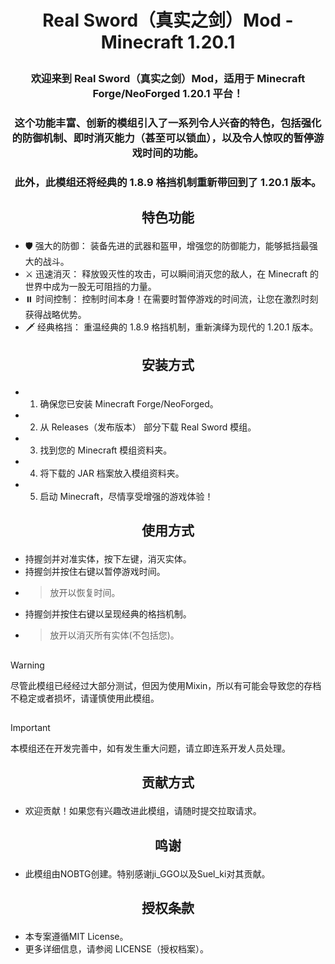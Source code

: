 # <p align="center">Real Sword（真实之剑）Mod - Minecraft 1.20.1</p>

### <p align="center">欢迎来到 Real Sword（真实之剑）Mod，适用于 Minecraft Forge/NeoForged 1.20.1 平台！</p>
### <p align="center">这个功能丰富、创新的模组引入了一系列令人兴奋的特色，包括强化的防御机制、即时消灭能力（甚至可以锁血），以及令人惊叹的暂停游戏时间的功能。</p>
### <p align="center">此外，此模组还将经典的 1.8.9 格挡机制重新带回到了 1.20.1 版本。</p>

## <p align="center">特色功能</p>
- 🛡️ 强大的防御： 装备先进的武器和盔甲，增强您的防御能力，能够抵挡最强大的战斗。
- ⚔️ 迅速消灭： 释放毁灭性的攻击，可以瞬间消灭您的敌人，在 Minecraft 的世界中成为一股无可阻挡的力量。
- ⏸️ 时间控制： 控制时间本身！在需要时暂停游戏的时间流，让您在激烈时刻获得战略优势。
- 🗡️ 经典格挡： 重温经典的 1.8.9 格挡机制，重新演绎为现代的 1.20.1 版本。

## <p align="center">安装方式</p>
- 1. 确保您已安装 Minecraft Forge/NeoForged。
- 2. 从 Releases（发布版本） 部分下载 Real Sword 模组。
- 3. 找到您的 Minecraft 模组资料夹。
- 4. 将下载的 JAR 档案放入模组资料夹。
- 5. 启动 Minecraft，尽情享受增强的游戏体验！

## <p align="center">使用方式</p>
- 持握剑并对准实体，按下左键，消灭实体。
- 持握剑并按住右键以暂停游戏时间。
- > 放开以恢复时间。
- 持握剑并按住右键以呈现经典的格挡机制。
- > 放开以消灭所有实体(不包括您)。

## 

> [!WARNING]
> 尽管此模组已经经过大部分测试，但因为使用Mixin，所以有可能会导致您的存档不稳定或者损坏，请谨慎使用此模组。

## 

> [!IMPORTANT]
> 本模组还在开发完善中，如有发生重大问题，请立即连系开发人员处理。

## 

## <p align="center">贡献方式</p>
- 欢迎贡献！如果您有兴趣改进此模组，请随时提交拉取请求。

## <p align="center">鸣谢</p>
- 此模组由NOBTG创建。特别感谢ji_GGO以及Suel_ki对其贡献。

## <p align="center">授权条款</p>
- 本专案遵循MIT License。
- 更多详细信息，请参阅 LICENSE（授权档案）。
